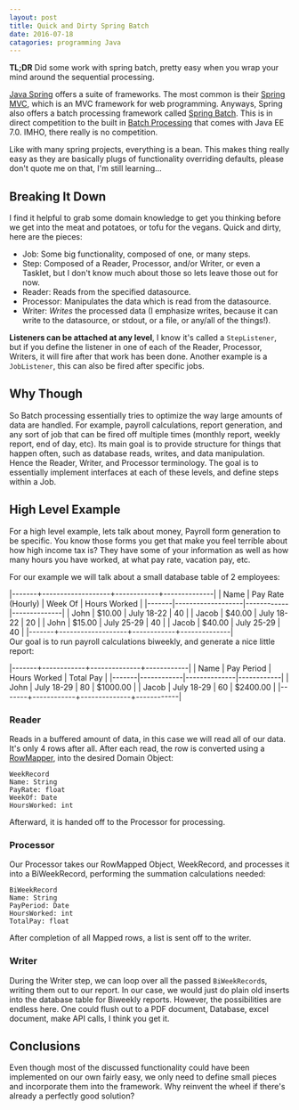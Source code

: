 ```yaml
---
layout: post
title: Quick and Dirty Spring Batch
date: 2016-07-18
catagories: programming Java
---
```


**TL;DR** Did some work with spring batch, pretty easy when you wrap your mind around the sequential processing.

[Java Spring](https://projects.spring.io/spring-framework/) offers a suite of
frameworks. The most common is their [Spring
MVC](https://spring.io/guides/gs/serving-web-content/), which is an MVC
framework for web programming. Anyways, Spring also offers a batch processing
framework called [Spring Batch](http://projects.spring.io/spring-batch/). This
is in direct competition to the built in [Batch
Processing](http://www.oracle.com/technetwork/articles/java/batch-1965499.html)
that comes with Java EE 7.0. IMHO, there really is no competition.  

Like with many spring projects, everything is a bean. This makes thing really
easy as they are basically plugs of functionality overriding defaults, please
don't quote me on that, I'm still learning...  

## Breaking It Down

I find it helpful to grab some domain knowledge to get you
thinking before we get into the meat and potatoes, or tofu for the vegans. Quick and
dirty, here are the pieces:

- Job: Some big functionality, composed of one, or many steps.  
- Step: Composed of a Reader, Processor, and/or Writer, or even a Tasklet, but I
don't know much about those so lets leave those out for now.  
- Reader: Reads from the specified datasource.  
- Processor: Manipulates the data which is read from the datasource.  
- Writer: _Writes_ the processed data (I emphasize writes, because it can write to the datasource, or stdout, or a file, or any/all of the things!).  

**Listeners can be attached at any level**, I know it's called a `StepListener`,
but if you define the listener in one of each of the Reader, Processor, Writers,
it will fire after that work has been done. Another example is a `JobListener`,
this can also be fired after specific jobs.

## Why Though

So Batch processing essentially tries to optimize the way large amounts of data
are handled. For example, payroll calculations, report generation, and any sort
of job that can be fired off multiple times (monthly report, weekly report, end
of day, etc). Its main goal is to provide structure for things that happen
often, such as database reads, writes, and data manipulation. Hence the Reader,
Writer, and Processor terminology. The goal is to essentially implement
interfaces at each of these levels, and define steps within a Job.  

## High Level Example

For a high level example, lets talk about money, Payroll form generation to be
specific. You know those forms you get that make you feel terrible about how
high income tax is? They have some of your information as well as how many hours
you have worked, at what pay rate, vacation pay, etc.  

For our example we will talk about a small database table of 2 employees:  

<div class="table-striped">
|-------+-------------------+------------+--------------|
| Name  | Pay Rate (Hourly) | Week Of    | Hours Worked |
|-------|-------------------|------------|--------------|
| John  | $10.00            | July 18-22 | 40           |
| Jacob | $40.00            | July 18-22 | 20           |
| John  | $15.00            | July 25-29 | 40           |
| Jacob | $40.00            | July 25-29 | 40           |
|-------+-------------------+------------+--------------|
</div>
Our goal is to run payroll calculations biweekly, and generate a nice little
report:  

|-------+------------+--------------+------------|
| Name  | Pay Period | Hours Worked |  Total Pay |
|-------|------------|--------------|------------|
| John  | July 18-29 |       80     | $1000.00   |
| Jacob | July 18-29 |       60     | $2400.00   |
|-------+------------+--------------+------------|

### Reader

Reads in a buffered amount of data, in this case we will read all of our data. It's only 4 rows after all. After each read, the row is converted using a [RowMapper](http://docs.spring.io/spring/docs/current/javadoc-api/org/springframework/jdbc/core/RowMapper.html), into the desired Domain Object: 

```
WeekRecord
Name: String
PayRate: float
WeekOf: Date
HoursWorked: int
```

Afterward, it is handed off to the Processor for processing.

### Processor

Our Processor takes our RowMapped Object, WeekRecord, and processes it into a BiWeekRecord, performing the summation calculations needed:

```
BiWeekRecord
Name: String
PayPeriod: Date
HoursWorked: int
TotalPay: float
```

After completion of all Mapped rows, a list is sent off to the writer.

### Writer

During the Writer step, we can loop over all the passed `BiWeekRecord`s, writing them out to our report. In our case, we would just do plain old inserts into the database table for Biweekly reports. However, the possibilities are endless here. One could flush out to a PDF document, Database, excel document, make API calls, I think you get it.

## Conclusions

Even though most of the discussed functionality could have been implemented on our own fairly easy, we only need to define small pieces and incorporate them into the framework. Why reinvent the wheel if there's already a perfectly good solution?
